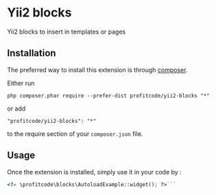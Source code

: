 Yii2 blocks
===========
Yii2 blocks to insert in templates or pages

Installation
------------

The preferred way to install this extension is through [composer](http://getcomposer.org/download/).

Either run

```
php composer.phar require --prefer-dist profitcode/yii2-blocks "*"
```

or add

```
"profitcode/yii2-blocks": "*"
```

to the require section of your `composer.json` file.


Usage
-----

Once the extension is installed, simply use it in your code by  :

```php
<?= \profitcode\blocks\AutoloadExample::widget(); ?>```